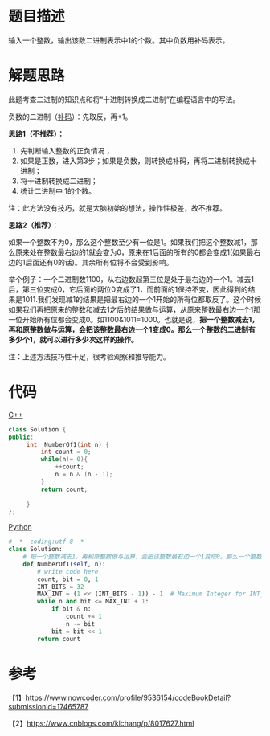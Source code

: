 # 题目描述

输入一个整数，输出该数二进制表示中1的个数。其中负数用补码表示。

# 解题思路

此题考查二进制的知识点和将“十进制转换成二进制”在编程语言中的写法。

负数的二进制（[补码](https://www.cnblogs.com/zengguowang/p/6074845.html)）：先取反，再+1。

**思路1（不推荐）：**

1. 先判断输入整数的正负情况；
2. 如果是正数，进入第3步；如果是负数，则转换成补码，再将二进制转换成十进制；
3. 将十进制转换成二进制；
4. 统计二进制中 1的个数。

注：此方法没有技巧，就是大脑初始的想法，操作性极差，故不推荐。

**思路2（推荐）：**

如果一个整数不为0，那么这个整数至少有一位是1。如果我们把这个整数减1，那么原来处在整数最右边的1就会变为0，原来在1后面的所有的0都会变成1(如果最右边的1后面还有0的话)。其余所有位将不会受到影响。

举个例子：一个二进制数1100，从右边数起第三位是处于最右边的一个1。减去1后，第三位变成0，它后面的两位0变成了1，而前面的1保持不变，因此得到的结果是1011.我们发现减1的结果是把最右边的一个1开始的所有位都取反了。这个时候如果我们再把原来的整数和减去1之后的结果做与运算，从原来整数最右边一个1那一位开始所有位都会变成0。如1100&1011=1000。也就是说，**把一个整数减去1，再和原整数做与运算，会把该整数最右边一个1变成0。那么一个整数的二进制有多少个1，就可以进行多少次这样的操作。**

注：上述方法技巧性十足，很考验观察和推导能力。

# 代码

[C++](NumberOf1InBinary.cpp)

```c++
class Solution {
public:
     int  NumberOf1(int n) {
         int count = 0;
         while(n!= 0){
             ++count;
             n = n & (n - 1);
         }
         return count;
         
     }
};
```

[Python](NumberOf1InBinary.py)

```python
# -*- coding:utf-8 -*-
class Solution:
    # 把一个整数减去1，再和原整数做与运算，会把该整数最右边一个1变成0。那么一个整数的二进制有多少个1，就可以进行多少次这样的操作。
    def NumberOf1(self, n):
        # write code here
        count, bit = 0, 1
        INT_BITS = 32 
        MAX_INT = (1 << (INT_BITS - 1)) - 1  # Maximum Integer for INT_BITS
        while n and bit <= MAX_INT + 1:
            if bit & n:
                count += 1
                n -= bit
            bit = bit << 1
        return count
```

# 参考

【1】https://www.nowcoder.com/profile/9536154/codeBookDetail?submissionId=17465787

【2】https://www.cnblogs.com/klchang/p/8017627.html
